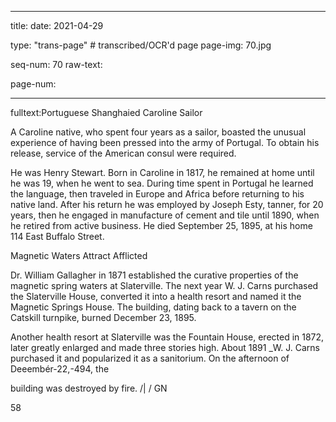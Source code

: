 
---

title: 
date: 2021-04-29

type: "trans-page" # transcribed/OCR'd page
page-img: 70.jpg

seq-num: 70
raw-text:

page-num:

---

fulltext:Portuguese Shanghaied Caroline Sailor

A Caroline native, who spent four years as a sailor, boasted the unusual experience of having been pressed into the army of Portugal. To obtain his release, service of the American consul were required.

He was Henry Stewart. Born in Caroline in 1817, he remained at home until he was 19, when he went to sea. During time spent in Portugal he learned the language, then traveled in Europe and Africa before returning to his native land. After his return he was employed by Joseph Esty, tanner, for 20 years, then he engaged in manufacture of cement and tile until 1890, when he retired from active business. He died September 25, 1895, at his home 114 East Buffalo Street.

Magnetic Waters Attract Afflicted

Dr. William Gallagher in 1871 established the curative properties of the magnetic spring waters at Slaterville. The next year W. J. Carns purchased the Slaterville House, converted it into a health resort and named it the Magnetic Springs House. The building, dating back to a tavern on the Catskill turnpike, burned December 23, 1895.

Another health resort at Slaterville was the Fountain House, erected in 1872, later greatly enlarged and made three stories high. About 1891 _W. J. Carns purchased it and popularized it as a sanitorium. On the afternoon of Deeembér-22,-494, the

building was destroyed by fire. /| / GN

58 
